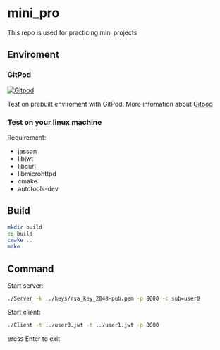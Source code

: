# mini_pro
This repo is used for practicing mini projects 
## Enviroment
### GitPod

[![Gitpod](https://gitpod.io/button/open-in-gitpod.svg)](https://gitpod.io/#https://github.com/tritran0408/mini_pro)

Test on prebuilt enviroment with GitPod. More infomation about [Gitpod](https://gitpod.io/)

### Test on your linux machine
Requirement:
- jasson
- libjwt
- libcurl
- libmicrohttpd
- cmake
- autotools-dev

## Build
```bash
mkdir build 
cd build
cmake ..
make
```
## Command

Start server:
```bash
./Server -k ../keys/rsa_key_2048-pub.pem -p 8000 -c sub=user0
```

Start client:
```bash
./Client -t ../user0.jwt -t ../user1.jwt -p 8000
```
press Enter to exit 
